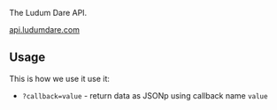 The Ludum Dare API. 

[api.ludumdare.com](http://api.ludumdare.com)

## Usage
This is how we use it use it:
* `?callback=value` - return data as JSONp using callback name `value`
